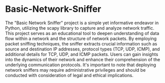 # Basic-Network-Sniffer
The "Basic Network Sniffer" project is a simple yet informative endeavor in Python, utilizing the scapy library to capture and analyze network traffic. This project serves as an educational tool to deepen understanding of data flow within a network and the structure of network packets. By employing packet sniffing techniques, the sniffer extracts crucial information such as source and destination IP addresses, protocol types (TCP, UDP, ICMP), and additional details for TCP, UDP, and ICMP packets. Users can gain insights into the dynamics of their network and enhance their comprehension of the underlying communication protocols. It's important to note that deploying network sniffers may require administrative privileges and should be conducted with consideration of legal and ethical implications.
